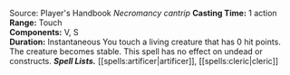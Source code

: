 Source: Player's Handbook
*Necromancy cantrip*
**Casting Time:** 1 action  
**Range:** Touch  
**Components:** V, S  
**Duration:** Instantaneous
You touch a living creature that has 0 hit points. The creature becomes stable. This spell has no effect on undead or constructs.
***Spell Lists.*** [[spells:artificer|artificer]], [[spells:cleric|cleric]]